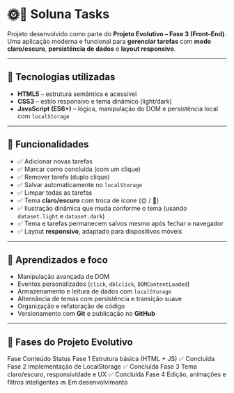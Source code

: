 # 🌞🌙 Soluna Tasks

Projeto desenvolvido como parte do **Projeto Evolutivo – Fase 3 (Front-End)**.  
Uma aplicação moderna e funcional para **gerenciar tarefas** com **modo claro/escuro**, **persistência de dados** e **layout responsivo**.

---

## 🚀 Tecnologias utilizadas
- **HTML5** – estrutura semântica e acessível  
- **CSS3** – estilo responsivo e tema dinâmico (light/dark)  
- **JavaScript (ES6+)** – lógica, manipulação do DOM e persistência local com `localStorage`  

---

## 🎯 Funcionalidades
- ✅ Adicionar novas tarefas  
- ✅ Marcar como concluída (com um clique)  
- ✅ Remover tarefa (duplo clique)  
- ✅ Salvar automaticamente no `localStorage`  
- ✅ Limpar todas as tarefas  
- ✅ Tema **claro/escuro** com troca de ícone (🌞 / 🌙)  
- ✅ Ilustração dinâmica que muda conforme o tema (usando `dataset.light` e `dataset.dark`)  
- ✅ Tema e tarefas permanecem salvos mesmo após fechar o navegador  
- ✅ Layout **responsivo**, adaptado para dispositivos móveis  

---

## 🧠 Aprendizados e foco
- Manipulação avançada de DOM  
- Eventos personalizados (`click`, `dblclick`, `DOMContentLoaded`)  
- Armazenamento e leitura de dados com `localStorage`  
- Alternância de temas com persistência e transição suave  
- Organização e refatoração de código  
- Versionamento com **Git** e publicação no **GitHub**

---

## 🧩 Fases do Projeto Evolutivo
Fase	Conteúdo	Status
Fase 1	Estrutura básica (HTML + JS)	✅ Concluída
Fase 2	Implementação de LocalStorage	✅ Concluída
Fase 3	Tema claro/escuro, responsividade e UX	✅ Concluída
Fase 4	Edição, animações e filtros inteligentes	🔜 Em desenvolvimento
